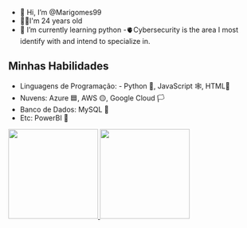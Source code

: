 - 👋 Hi, I’m @Marigomes99
- 🧚‍♀️I'm 24 years old
- 🌱 I’m currently learning python
-🫀Cybersecurity is the area I most identify with and intend to specialize in.
## Minhas Habilidades
- Linguagens de Programação: - Python 🐍, JavaScript 🕸️, HTML🔲
- Nuvens: Azure 🟦, AWS 🟡, Google Cloud 🏳️
- Banco de Dados: MySQL 🐬
- Etc: PowerBI 🍕


<div>
<a href="https://github.com/Marigomes99">
<img loading="lazy" height="180em" src="https://github-readme-stats.vercel.app/api/top-langs/?username=seu-usuário-aqui&layout=compact&langs_count=7&theme=dracula"/>
<img loading="lazy" height="180em" src="https://github-readme-stats.vercel.app/api?username=seu-usuário-aqui&show_icons=true&theme=dracula&include_all_commits=true&count_private=true"/>
</div>
